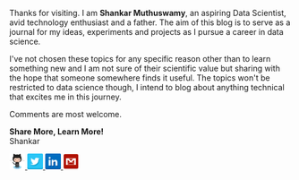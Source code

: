 <!-- 
.. title: Goal of the Blog
.. slug: intro
.. date: 
.. tags: blogging, motivation, intro
.. link:
.. description: aspiring data scientist motivation
.. type: text
-->

Thanks for visiting. I am **Shankar Muthuswamy**, an aspiring Data Scientist, avid technology enthusiast and a father. The aim of this blog is to serve as a journal for my ideas, experiments and projects as I pursue a career in data science.    

I've not chosen these topics for any specific reason other than to learn something new and I am not sure of their scientific value but sharing with the hope that someone somewhere finds it useful. The topics won't be restricted to data science though, I intend to blog about anything technical that excites me in this journey.    

Comments are most welcome. 

**Share More, Learn More!**  
Shankar

<a href="https://github.com/shankarmsy"> 
<img title="Github" alt="Github" src="/assets/Octocat.png" width="28" height="28"/> 
</a> 
<a href="https://twitter.com/shankarmsy"> 
<img title="Twitter" alt="Twitter" src="/assets/twitter.png" width="28" height="28" /> 
</a> 
<a href="https://linkedin.com/in/shankarmsy"> 
<img title="LinkedIn" alt="LinkedIn" src="/assets/linkedin.png" width="28" height="28" /> 
</a> 
<a href="mailto: shankar.muthuswamy@gmail.com"> 
<img title="Gmail" alt="Gmail" src="/assets/gmail.png" width="28" height="28" /> </a>